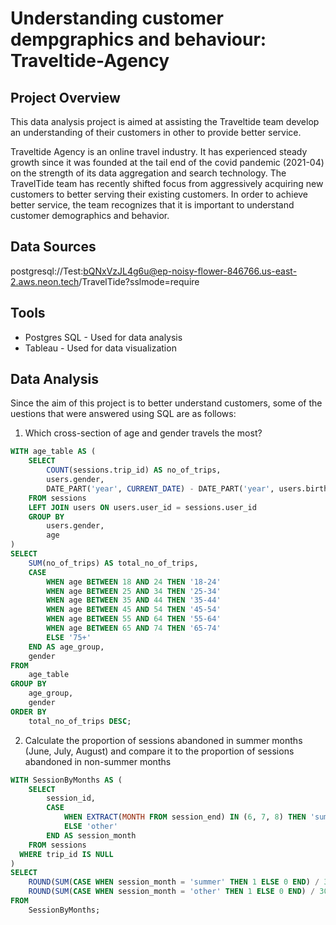 # Understanding customer dempgraphics and behaviour: Traveltide-Agency
## Project Overview

This data analysis project is aimed at assisting the Traveltide team develop an understanding of their customers in other to provide better service.

Traveltide Agency is an online travel industry. It has experienced steady growth since it was founded at the tail end of the covid pandemic (2021-04) on the strength of its data aggregation and search technology. 
The TravelTide team has recently shifted focus from aggressively acquiring new customers to better serving their existing customers. In order to achieve better service, the team recognizes that it is important to understand customer demographics and behavior.

## Data Sources
postgresql://Test:bQNxVzJL4g6u@ep-noisy-flower-846766.us-east-2.aws.neon.tech/TravelTide?sslmode=require

## Tools
- Postgres SQL - Used for data analysis
- Tableau - Used for data visualization

## Data Analysis
Since the aim of this project is to better understand customers, some of the uestions that  were answered using SQL are as follows:

1. Which cross-section of age and gender travels the most?
```sql
WITH age_table AS (
    SELECT 
        COUNT(sessions.trip_id) AS no_of_trips,
        users.gender,
        DATE_PART('year', CURRENT_DATE) - DATE_PART('year', users.birthdate) AS age
    FROM sessions
    LEFT JOIN users ON users.user_id = sessions.user_id
    GROUP BY
        users.gender,
        age
)
SELECT 
    SUM(no_of_trips) AS total_no_of_trips,
    CASE
        WHEN age BETWEEN 18 AND 24 THEN '18-24'
        WHEN age BETWEEN 25 AND 34 THEN '25-34'
        WHEN age BETWEEN 35 AND 44 THEN '35-44'
        WHEN age BETWEEN 45 AND 54 THEN '45-54'
        WHEN age BETWEEN 55 AND 64 THEN '55-64'
        WHEN age BETWEEN 65 AND 74 THEN '65-74'
        ELSE '75+'
    END AS age_group,
    gender
FROM 
    age_table
GROUP BY 
    age_group,
    gender
ORDER BY 
    total_no_of_trips DESC;
```
2. Calculate the proportion of sessions abandoned in summer months (June, July, August) and compare it to the proportion of sessions abandoned in non-summer months
```sql
WITH SessionByMonths AS (
    SELECT
        session_id,
        CASE
            WHEN EXTRACT(MONTH FROM session_end) IN (6, 7, 8) THEN 'summer'
            ELSE 'other'
        END AS session_month
    FROM sessions
  WHERE trip_id IS NULL
)
SELECT 
    ROUND(SUM(CASE WHEN session_month = 'summer' THEN 1 ELSE 0 END) / 3162887::numeric, 3) AS summer_abandon_rate,
    ROUND(SUM(CASE WHEN session_month = 'other' THEN 1 ELSE 0 END) / 3072218::numeric, 3) AS other_abandon_rate
FROM 
    SessionByMonths;	
```

